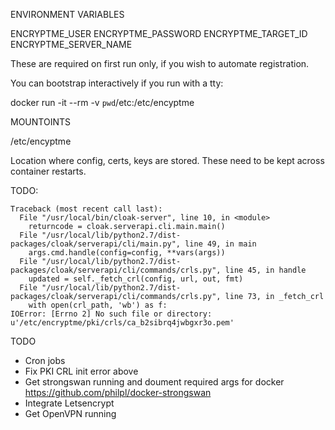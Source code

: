 
ENVIRONMENT VARIABLES

ENCRYPTME_USER
ENCRYPTME_PASSWORD
ENCRYPTME_TARGET_ID
ENCRYPTME_SERVER_NAME

These are required on first run only, if you wish to automate registration.

You can bootstrap interactively if you run with a tty:

   docker run -it --rm -v `pwd`/etc:/etc/encyptme


MOUNTOINTS

  /etc/encyptme

  Location where config, certs, keys are stored.  These need to be kept
  across container restarts.


TODO:

    Traceback (most recent call last):
      File "/usr/local/bin/cloak-server", line 10, in <module>
        returncode = cloak.serverapi.cli.main.main()
      File "/usr/local/lib/python2.7/dist-packages/cloak/serverapi/cli/main.py", line 49, in main
        args.cmd.handle(config=config, **vars(args))
      File "/usr/local/lib/python2.7/dist-packages/cloak/serverapi/cli/commands/crls.py", line 45, in handle
        updated = self._fetch_crl(config, url, out, fmt)
      File "/usr/local/lib/python2.7/dist-packages/cloak/serverapi/cli/commands/crls.py", line 73, in _fetch_crl
        with open(crl_path, 'wb') as f:
    IOError: [Errno 2] No such file or directory: u'/etc/encryptme/pki/crls/ca_b2sibrq4jwbgxr3o.pem'

TODO

- Cron jobs
- Fix PKI CRL init error above
- Get strongswan running and doument required args for docker
  https://github.com/philpl/docker-strongswan
- Integrate Letsencrypt
- Get OpenVPN running

